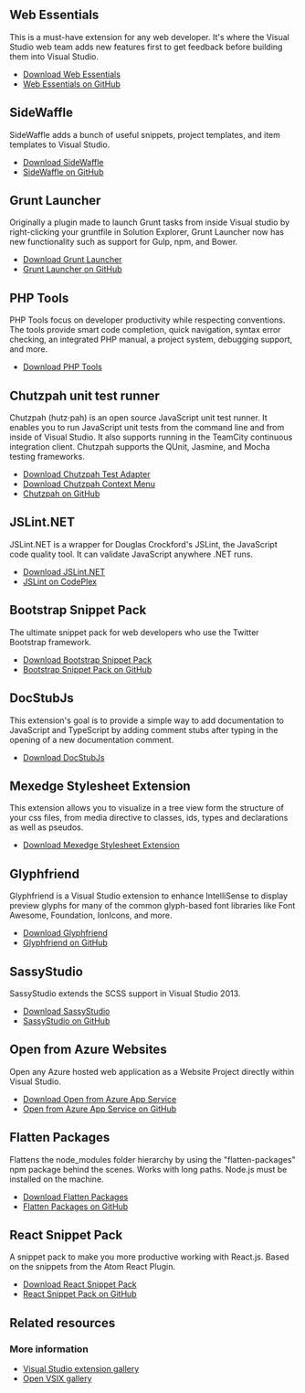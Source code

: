 <properties
	pageTitle="Web development"
	description="Of the thousands of extensions for Visual Studio, here is a collection of some that adds a lot of value to web developers specifically."
	slug="web-development"
    order="100"
	keywords="vsix, extensibility, plugins"
/>

## Web Essentials
This is a must-have extension for any web developer. It's where the Visual Studio web team adds new features first to get feedback before building them into Visual Studio. 

- [Download Web Essentials](https://visualstudiogallery.msdn.microsoft.com/ee6e6d8c-c837-41fb-886a-6b50ae2d06a2)
- [Web Essentials on GitHub](https://github.com/madskristensen/webessentials2015/)

## SideWaffle
SideWaffle adds a bunch of useful snippets, project templates, and item templates to Visual Studio.

- [Download SideWaffle](https://visualstudiogallery.msdn.microsoft.com/a16c2d07-b2e1-4a25-87d9-194f04e7a698)
- [SideWaffle on GitHub](https://github.com/ligershark/side-waffle/)

## Grunt Launcher
Originally a plugin made to launch Grunt tasks from inside Visual studio by right-clicking your gruntfile in Solution Explorer, Grunt Launcher now has new functionality such as support for Gulp, npm, and Bower.

- [Download Grunt Launcher](https://visualstudiogallery.msdn.microsoft.com/dcbc5325-79ef-4b72-960e-0a51ee33a0ff)
- [Grunt Launcher on GitHub](https://github.com/Bjornej/GruntLauncher/)

## PHP Tools
PHP Tools focus on developer productivity while respecting conventions. The tools provide smart code completion, quick navigation, syntax error checking, an integrated PHP manual, a project system, debugging support, and more.

- [Download PHP Tools](https://visualstudiogallery.msdn.microsoft.com/6eb51f05-ef01-4513-ac83-4c5f50c95fb5)

## Chutzpah unit test runner
Chutzpah (hutz·pah) is an open source JavaScript unit test runner. It enables you to run JavaScript unit tests from the command line and from inside of 
Visual Studio. It also supports running in the TeamCity continuous integration client. Chutzpah supports the QUnit, Jasmine, and Mocha testing frameworks.

- [Download Chutzpah Test Adapter](https://visualstudiogallery.msdn.microsoft.com/f8741f04-bae4-4900-81c7-7c9bfb9ed1fe)
- [Download Chutzpah Context Menu](https://visualstudiogallery.msdn.microsoft.com/71a4e9bd-f660-448f-bd92-f5a65d39b7f0)
- [Chutzpah on GitHub](https://github.com/mmanela/chutzpah/)

## JSLint.NET
JSLint.NET is a wrapper for Douglas Crockford's JSLint, the JavaScript code quality tool. It can validate JavaScript anywhere .NET runs.

- [Download JSLint.NET](https://visualstudiogallery.msdn.microsoft.com/ede12aa8-0f80-4e6f-b15c-7a8b3499370e)
- [JSLint on CodePlex](https://jslintnet.codeplex.com/)

## Bootstrap Snippet Pack
The ultimate snippet pack for web developers who use the Twitter Bootstrap framework.

- [Download Bootstrap Snippet Pack](https://visualstudiogallery.msdn.microsoft.com/ede12aa8-0f80-4e6f-b15c-7a8b3499370e)
- [Bootstrap Snippet Pack on GitHub](https://github.com/elebetsamer/bootstrap-snippets-visual-studio/)

## DocStubJs
This extension's goal is to provide a simple way to add documentation to JavaScript and TypeScript by adding comment stubs after typing in the opening of 
a new documentation comment.

- [Download DocStubJs](https://visualstudiogallery.msdn.microsoft.com/0cb7304b-ad78-4283-ba2b-42804657fcdd)

## Mexedge Stylesheet Extension
This extension allows you to visualize in a tree view form the structure of your css files, from media directive to classes, ids, types and declarations as well as pseudos.

- [Download Mexedge Stylesheet Extension](https://visualstudiogallery.msdn.microsoft.com/b6dd8050-77fa-4dba-998f-dabdd255d96d)

## Glyphfriend
Glyphfriend is a Visual Studio extension to enhance IntelliSense to display preview glyphs for many of the common glyph-based font libraries like Font Awesome, Foundation, IonIcons, and more.

- [Download Glyphfriend](https://visualstudiogallery.msdn.microsoft.com/5fd24afb-b3b2-4cec-9b03-1cfcec6123aa)
- [Glyphfriend on GitHub](https://github.com/Rionmonster/Glyphfriend/)

## SassyStudio
SassyStudio extends the SCSS support in Visual Studio 2013.

- [Download SassyStudio](https://visualstudiogallery.msdn.microsoft.com/15fe2c57-d22e-4321-8d5f-e74ea01b1e4d)
- [SassyStudio on GitHub](https://github.com/darrenkopp/SassyStudio2013/)

## Open from Azure Websites
Open any Azure hosted web application as a Website Project directly within Visual Studio. 

- [Download Open from Azure App Service](https://visualstudiogallery.msdn.microsoft.com/60d414b1-4ead-4fde-9359-588aa126cd6c)
- [Open from Azure App Service on GitHub](https://github.com/ligershark/OpenFromPortal/)

## Flatten Packages
Flattens the node_modules folder hierarchy by using the "flatten-packages" npm package behind the scenes. Works with long paths. Node.js must be installed on the machine.

- [Download Flatten Packages](https://visualstudiogallery.msdn.microsoft.com/cd0b1938-4513-4e57-b9b7-c674b4a20e79)
- [Flatten Packages on GitHub](https://github.com/madskristensen/FlattenPackages/)

## React Snippet Pack
A snippet pack to make you more productive working with React.js. Based on the snippets from the Atom React Plugin.

- [Download React Snippet Pack](https://visualstudiogallery.msdn.microsoft.com/234d79e9-f0fd-41e1-a926-850da8e8c7d7)
- [React Snippet Pack on GitHub](https://github.com/madskristensen/ReactSnippetPack/)

<aside role="complementary">

## Related resources

<section>

### More information

- [Visual Studio extension gallery](https://visualstudiogallery.msdn.microsoft.com/)
- [Open VSIX gallery](http://vsixgallery.com)
</section>

</aside>
